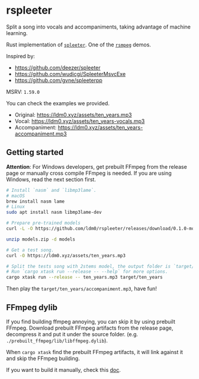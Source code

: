 # rspleeter

Split a song into vocals and accompaniments, taking advantage of machine learning.

Rust implementation of [`spleeter`](https://github.com/deezer/spleeter). One of the [`rsmpeg`](https://github.com/larksuite/rsmpeg) demos.

Inspired by:
- https://github.com/deezer/spleeter
- https://github.com/wudicgi/SpleeterMsvcExe
- https://github.com/gvne/spleeterpp

MSRV: `1.59.0`

You can check the examples we provided.

- Original: <https://ldm0.xyz/assets/ten_years.mp3>
- Vocal: <https://ldm0.xyz/assets/ten_years-vocals.mp3>
- Accompaniment: <https://ldm0.xyz/assets/ten_years-accompaniment.mp3>

## Getting started

**Attention**: For Windows developers, get prebuilt FFmpeg from the release page or manually cross compile FFmpeg is needed. If you are using Windows, read the next section first.


```bash
# Install `nasm` and `libmp3lame`.
# macOS
brew install nasm lame
# Linux
sudo apt install nasm libmp3lame-dev

# Prepare pre-trained models
curl -L -O https://github.com/ldm0/rspleeter/releases/download/0.1.0-models/models.zip

unzip models.zip -d models

# Get a test song.
curl -O https://ldm0.xyz/assets/ten_years.mp3

# Split the tests song with 2stems model, the output folder is `target/ten_years`.
# Run `cargo xtask run --release -- --help` for more options.
cargo xtask run --release -- ten_years.mp3 target/ten_years
```

Then play the `target/ten_years/accompaniment.mp3`, have fun!

## FFmpeg dylib

If you find building ffmpeg annoying, you can skip it by using prebuilt FFmpeg. Download prebuilt FFmpeg artifacts from the release page, decompress it and put it under the source folder. (e.g. `./prebuilt_ffmpeg/lib/libffmpeg.dylib`).

When `cargo xtask` find the prebuilt FFmpeg artifacts, it will link against it and skip the FFmpeg building.

If you want to build it manually, check this [doc](doc/build_ffmpeg_dylib_manually.md).
